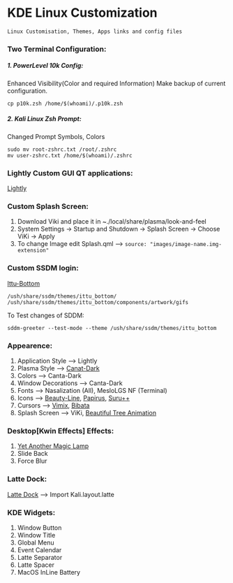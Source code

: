 # KDE Linux Customization
    Linux Customisation, Themes, Apps links and config files

### Two Terminal Configuration:

##### 1. PowerLevel 10k Config:
  Enhanced Visibility(Color and required Information)
  Make backup of current configuration.
  
  ```
  cp p10k.zsh /home/$(whoami)/.p10k.zsh
  ```

##### 2. Kali Linux Zsh Prompt:
  Changed Prompt Symbols, Colors

 ```
 sudo mv root-zshrc.txt /root/.zshrc
 mv user-zshrc.txt /home/$(whoami)/.zshrc
 ```

### Lightly Custom GUI QT applications:
  [Lightly](https://github.com/Luwx/Lightly)

### Custom Splash Screen:
  1. Download Viki and place it in ~./local/share/plasma/look-and-feel 
  2. System Settings -> Startup and Shutdown -> Splash Screen -> Choose ViKi -> Apply
  3. To change Image edit Splash.qml --> ```source: "images/image-name.img-extension"```

### Custom SSDM login:
  [Ittu-Bottom](https://store.kde.org/p/1303587)
  ```
  /ush/share/ssdm/themes/ittu_bottom/
  /ush/share/ssdm/themes/ittu_bottom/components/artwork/gifs
  ```
  To Test changes of SDDM:
  ```
  sddm-greeter --test-mode --theme /ush/share/ssdm/themes/ittu_bottom
  ```
  
### Appearence: 
  1. Application Style --> Lightly
  2.  Plasma Style --> [Canat-Dark](https://store.kde.org/p/1656563)
  3.  Colors --> Canta-Dark
  4.  Window Decorations --> Canta-Dark
  5.  Fonts --> Nasalization (All), MesloLGS NF (Terminal)
  6.  Icons --> [Beauty-Line](https://store.kde.org/p/1425426), [Papirus](https://store.kde.org/p/1166289/), [Suru++](https://store.kde.org/p/1238162)
  7.  Cursors --> [Vimix](https://store.kde.org/p/1358330/), [Bibata](https://store.kde.org/p/1197198) 
  8.  Splash Screen --> ViKi, [Beautiful Tree Animation](https://store.kde.org/p/1433200)

### Desktop[Kwin Effects] Effects:
  1. [Yet Another Magic Lamp](https://github.com/zzag/kwin-effects-yet-another-magic-lamp)
  2. Slide Back
  3. Force Blur

### Latte Dock:
  [Latte Dock](https://github.com/KDE/latte-dock) --> Import Kali.layout.latte 
  
 ### KDE Widgets:
  1. Window Button
  2. Window Title
  3. Global Menu
  4. Event Calendar
  5. Latte Separator
  6. Latte Spacer
  7. MacOS InLine Battery
